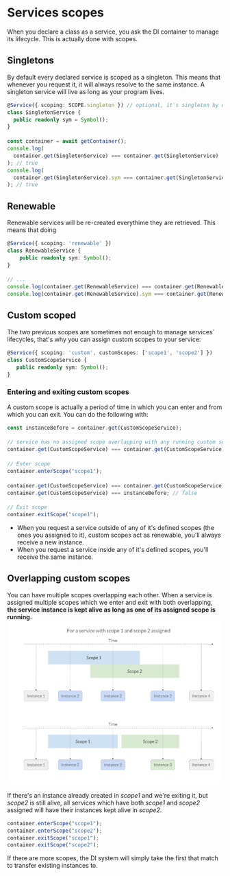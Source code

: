 # Services scopes

When you declare a class as a service, you ask the DI container to manage its lifecycle. This is actually done with scopes.

## Singletons

By default every declared service is scoped as a singleton. This means that whenever you request it, it will always resolve to the same instance.
A singleton service will live as long as your program lives.

```typescript
@Service({ scoping: SCOPE.singleton }) // optional, it's singleton by default
class SingletonService {
  public readonly sym = Symbol();
}

const container = await getContainer();
console.log(
  container.get(SingletonService) === container.get(SingletonService)
); // true
console.log(
  container.get(SingletonService).sym === container.get(SingletonService).sym
); // true
```

## Renewable

Renewable services will be re-created everythime they are retrieved. This means
that doing

```typescript
@Service({ scoping: 'renewable' })
class RenewableService {
    public readonly sym: Symbol();
}

// ...
console.log(container.get(RenewableService) === container.get(RenewableService)); // false
console.log(container.get(RenewableService).sym === container.get(RenewableService).sym); // false
```

## Custom scoped

The two previous scopes are sometimes not enough to manage services` lifecycles, that's why you can assign custom scopes to your service:

```typescript
@Service({ scoping: 'custom', customScopes: ['scope1', 'scope2'] })
class CustomScopeService {
   public readonly sym: Symbol();
}
```

### Entering and exiting custom scopes

A custom scope is actually a period of time in which you can enter and from which you can exit. You can do the following with:

```typescript
const instanceBefore = container.get(CustomScopeService);

// service has no assigned scope overlapping with any running custom scope
container.get(CustomScopeService) === container.get(CustomScopeService); // false

// Enter scope
container.enterScope("scope1");

container.get(CustomScopeService) === container.get(CustomScopeService); // true
container.get(CustomScopeService) === instanceBefore; // false

// Exit scope
container.exitScope("scope1");
```

- When you request a service outside of any of it's defined scopes (the ones you assigned
  to it), custom scopes act as renewable, you'll always receive a new instance.
- When you request a service inside any of it's defined scopes, you'll receive the same instance.

## Overlapping custom scopes

You can have multiple scopes overlapping each other.
When a service is assigned multiple scopes which we enter and exit with both overlapping, **the service
instance is kept alive as long as one of its assigned scope is running.**
![Overlapping scopes](./assets/scopes-time.png)

If there's an instance already created in _scope1_ and we're exiting it, but _scope2_ is still alive,
all services which have both _scope1_ and _scope2_ assigned will have their instances kept alive in _scope2_.

```typescript
container.enterScope("scope1");
container.enterScope("scope2");
container.exitScope("scope1");
container.exitScope("scope2");
```

If there are more scopes, the DI system will simply take the first that match to transfer existing instances to.
